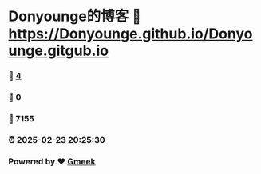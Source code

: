 # Donyounge的博客 :link: https://Donyounge.github.io/Donyounge.gitgub.io 
### :page_facing_up: [4](https://Donyounge.github.io/Donyounge.gitgub.io/tag.html) 
### :speech_balloon: 0 
### :hibiscus: 7155 
### :alarm_clock: 2025-02-23 20:25:30 
### Powered by :heart: [Gmeek](https://github.com/Meekdai/Gmeek)
